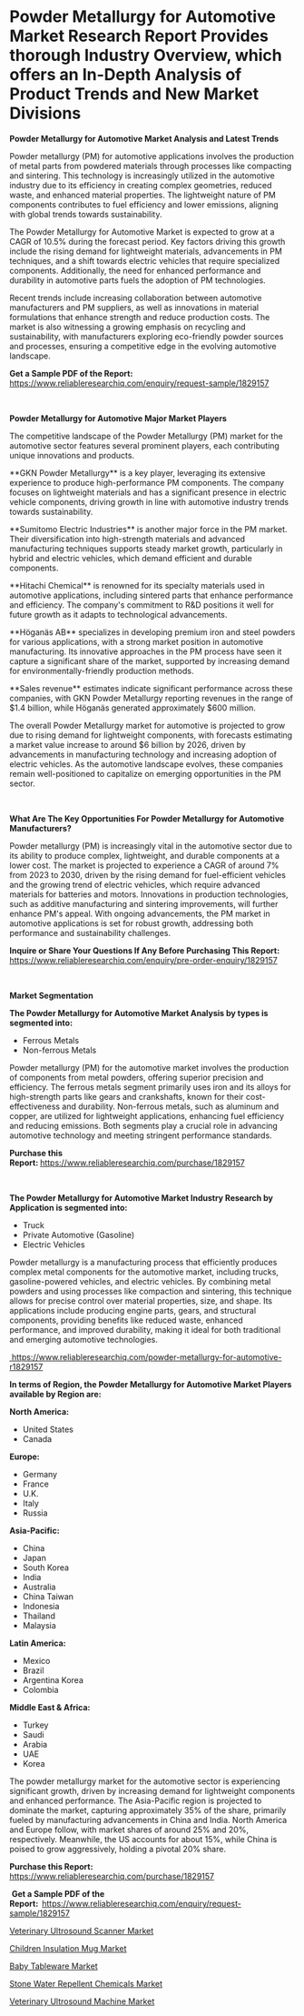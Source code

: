 <p><h1>Powder Metallurgy for Automotive Market Research Report Provides thorough Industry Overview, which offers an In-Depth Analysis of Product Trends and New Market Divisions</h1></p><p><strong>Powder Metallurgy for Automotive Market Analysis and Latest Trends</strong></p>
<p><p>Powder metallurgy (PM) for automotive applications involves the production of metal parts from powdered materials through processes like compacting and sintering. This technology is increasingly utilized in the automotive industry due to its efficiency in creating complex geometries, reduced waste, and enhanced material properties. The lightweight nature of PM components contributes to fuel efficiency and lower emissions, aligning with global trends towards sustainability.</p><p>The Powder Metallurgy for Automotive Market is expected to grow at a CAGR of 10.5% during the forecast period. Key factors driving this growth include the rising demand for lightweight materials, advancements in PM techniques, and a shift towards electric vehicles that require specialized components. Additionally, the need for enhanced performance and durability in automotive parts fuels the adoption of PM technologies. </p><p>Recent trends include increasing collaboration between automotive manufacturers and PM suppliers, as well as innovations in material formulations that enhance strength and reduce production costs. The market is also witnessing a growing emphasis on recycling and sustainability, with manufacturers exploring eco-friendly powder sources and processes, ensuring a competitive edge in the evolving automotive landscape.</p></p>
<p><strong>Get a Sample PDF of the Report:&nbsp;</strong> <a href="https://www.reliableresearchiq.com/enquiry/request-sample/1829157?utm_campaign=103&utm_medium=2&utm_source=Github&utm_content=ia&utm_term=26032025&utm_id=powder-metallurgy-for-automotive">https://www.reliableresearchiq.com/enquiry/request-sample/1829157</a></p>
<p>&nbsp;</p>
<p><strong>Powder Metallurgy for Automotive Major Market Players</strong></p>
<p><p>The competitive landscape of the Powder Metallurgy (PM) market for the automotive sector features several prominent players, each contributing unique innovations and products. </p><p>**GKN Powder Metallurgy** is a key player, leveraging its extensive experience to produce high-performance PM components. The company focuses on lightweight materials and has a significant presence in electric vehicle components, driving growth in line with automotive industry trends towards sustainability. </p><p>**Sumitomo Electric Industries** is another major force in the PM market. Their diversification into high-strength materials and advanced manufacturing techniques supports steady market growth, particularly in hybrid and electric vehicles, which demand efficient and durable components.</p><p>**Hitachi Chemical** is renowned for its specialty materials used in automotive applications, including sintered parts that enhance performance and efficiency. The company's commitment to R&D positions it well for future growth as it adapts to technological advancements.</p><p>**Höganäs AB** specializes in developing premium iron and steel powders for various applications, with a strong market position in automotive manufacturing. Its innovative approaches in the PM process have seen it capture a significant share of the market, supported by increasing demand for environmentally-friendly production methods.</p><p>**Sales revenue** estimates indicate significant performance across these companies, with GKN Powder Metallurgy reporting revenues in the range of $1.4 billion, while Höganäs generated approximately $600 million. </p><p>The overall Powder Metallurgy market for automotive is projected to grow due to rising demand for lightweight components, with forecasts estimating a market value increase to around $6 billion by 2026, driven by advancements in manufacturing technology and increasing adoption of electric vehicles. As the automotive landscape evolves, these companies remain well-positioned to capitalize on emerging opportunities in the PM sector.</p></p>
<p>&nbsp;</p>
<p><strong>What Are The Key Opportunities For Powder Metallurgy for Automotive Manufacturers?</strong></p>
<p><p>Powder metallurgy (PM) is increasingly vital in the automotive sector due to its ability to produce complex, lightweight, and durable components at a lower cost. The market is projected to experience a CAGR of around 7% from 2023 to 2030, driven by the rising demand for fuel-efficient vehicles and the growing trend of electric vehicles, which require advanced materials for batteries and motors. Innovations in production technologies, such as additive manufacturing and sintering improvements, will further enhance PM's appeal. With ongoing advancements, the PM market in automotive applications is set for robust growth, addressing both performance and sustainability challenges.</p></p>
<p><strong>Inquire or Share Your Questions If Any Before Purchasing This Report:</strong> <a href="https://www.reliableresearchiq.com/enquiry/pre-order-enquiry/1829157?utm_campaign=103&utm_medium=2&utm_source=Github&utm_content=ia&utm_term=26032025&utm_id=powder-metallurgy-for-automotive">https://www.reliableresearchiq.com/enquiry/pre-order-enquiry/1829157</a></p>
<p>&nbsp;</p>
<p><strong>Market Segmentation</strong></p>
<p><strong>The Powder Metallurgy for Automotive Market Analysis by types is segmented into:</strong></p>
<p><ul><li>Ferrous Metals</li><li>Non-ferrous Metals</li></ul></p>
<p><p>Powder metallurgy (PM) for the automotive market involves the production of components from metal powders, offering superior precision and efficiency. The ferrous metals segment primarily uses iron and its alloys for high-strength parts like gears and crankshafts, known for their cost-effectiveness and durability. Non-ferrous metals, such as aluminum and copper, are utilized for lightweight applications, enhancing fuel efficiency and reducing emissions. Both segments play a crucial role in advancing automotive technology and meeting stringent performance standards.</p></p>
<p><strong>Purchase this Report:&nbsp;</strong><a href="https://www.reliableresearchiq.com/purchase/1829157?utm_campaign=103&utm_medium=2&utm_source=Github&utm_content=ia&utm_term=26032025&utm_id=powder-metallurgy-for-automotive">https://www.reliableresearchiq.com/purchase/1829157</a></p>
<p>&nbsp;</p>
<p><strong>The Powder Metallurgy for Automotive Market Industry Research by Application is segmented into:</strong></p>
<p><ul><li>Truck</li><li>Private Automotive (Gasoline)</li><li>Electric Vehicles</li></ul></p>
<p><p>Powder metallurgy is a manufacturing process that efficiently produces complex metal components for the automotive market, including trucks, gasoline-powered vehicles, and electric vehicles. By combining metal powders and using processes like compaction and sintering, this technique allows for precise control over material properties, size, and shape. Its applications include producing engine parts, gears, and structural components, providing benefits like reduced waste, enhanced performance, and improved durability, making it ideal for both traditional and emerging automotive technologies.</p></p>
<p><a href="https://www.reliableresearchiq.com/powder-metallurgy-for-automotive-r1829157?utm_campaign=103&utm_medium=2&utm_source=Github&utm_content=ia&utm_term=26032025&utm_id=powder-metallurgy-for-automotive">&nbsp;https://www.reliableresearchiq.com/powder-metallurgy-for-automotive-r1829157</a></p>
<p><strong>In terms of Region, the Powder Metallurgy for Automotive Market Players available by Region are:</strong></p>
<p>
    <p> <strong> North America: </strong>
        <ul>
            <li>United States</li>
            <li>Canada</li>
        </ul>
        </p> 
    <p> <strong> Europe: </strong>
        <ul>
            <li>Germany</li>
            <li>France</li>
            <li>U.K.</li>
            <li>Italy</li>
            <li>Russia</li>
        </ul>
        </p> 
    <p> <strong> Asia-Pacific: </strong>
        <ul>
            <li>China</li>
            <li>Japan</li>
            <li>South Korea</li>
            <li>India</li>
            <li>Australia</li>
            <li>China Taiwan</li>
            <li>Indonesia</li>
            <li>Thailand</li>
            <li>Malaysia</li>
        </ul>
        </p> 
    <p> <strong> Latin America: </strong>
        <ul>
            <li>Mexico</li>
            <li>Brazil</li>
            <li>Argentina Korea</li>
            <li>Colombia</li>
        </ul>
        </p> 
    <p> <strong> Middle East & Africa: </strong>
        <ul>
            <li>Turkey</li>
            <li>Saudi</li>
            <li>Arabia</li>
            <li>UAE</li>
            <li>Korea</li>
        </ul>
    </p>
    </p>
<p><p>The powder metallurgy market for the automotive sector is experiencing significant growth, driven by increasing demand for lightweight components and enhanced performance. The Asia-Pacific region is projected to dominate the market, capturing approximately 35% of the share, primarily fueled by manufacturing advancements in China and India. North America and Europe follow, with market shares of around 25% and 20%, respectively. Meanwhile, the US accounts for about 15%, while China is poised to grow aggressively, holding a pivotal 20% share.</p></p>
<p><strong>Purchase this Report: </strong><a href="https://www.reliableresearchiq.com/purchase/1829157?utm_campaign=103&utm_medium=2&utm_source=Github&utm_content=ia&utm_term=26032025&utm_id=powder-metallurgy-for-automotive">https://www.reliableresearchiq.com/purchase/1829157</a></p>
<p>&nbsp;<strong>Get a Sample PDF of the Report:&nbsp;&nbsp;</strong><a href="https://www.reliableresearchiq.com/enquiry/request-sample/1829157?utm_campaign=103&utm_medium=2&utm_source=Github&utm_content=ia&utm_term=26032025&utm_id=powder-metallurgy-for-automotive">https://www.reliableresearchiq.com/enquiry/request-sample/1829157</a></p>
<p><strong></strong></p>
<p><p><a href="https://github.com/houltngake/Market-Research-Report-List-1/blob/main/veterinary-ultrosound-scanner-market.md?utm_campaign=103&utm_medium=2&utm_source=Github&utm_content=ia&utm_term=26032025&utm_id=powder-metallurgy-for-automotive">Veterinary Ultrosound Scanner Market</a></p><p><a href="https://github.com/zeyddaddo4/Market-Research-Report-List-1/blob/main/children-insulation-mug-market.md?utm_campaign=103&utm_medium=2&utm_source=Github&utm_content=ia&utm_term=26032025&utm_id=powder-metallurgy-for-automotive">Children Insulation Mug Market</a></p><p><a href="https://github.com/sakuniniray98/Market-Research-Report-List-1/blob/main/baby-tableware-market.md?utm_campaign=103&utm_medium=2&utm_source=Github&utm_content=ia&utm_term=26032025&utm_id=powder-metallurgy-for-automotive">Baby Tableware Market</a></p><p><a href="https://github.com/pllahoithana9/Market-Research-Report-List-1/blob/main/stone-water-repellent-chemicals-market.md?utm_campaign=103&utm_medium=2&utm_source=Github&utm_content=ia&utm_term=26032025&utm_id=powder-metallurgy-for-automotive">Stone Water Repellent Chemicals Market</a></p><p><a href="https://github.com/snakewaduddx/Market-Research-Report-List-1/blob/main/veterinary-ultrosound-machine-market.md?utm_campaign=103&utm_medium=2&utm_source=Github&utm_content=ia&utm_term=26032025&utm_id=powder-metallurgy-for-automotive">Veterinary Ultrosound Machine Market</a></p></p>